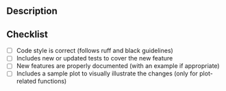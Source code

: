 ## Description
<!--
Thank you so much for your PR! To help us review your contribution, please consider the following points:

- The PR title should summarize the changes, for example "Add Poisson distribution".
  Avoid non-descriptive titles such as "Addresses issue #42".

- The description should provide at least 1-2 sentences describing the pull request in detail and
  link to any relevant issues.

- Please prefix the title of incomplete contributions with [WIP] (to indicate a work in
  progress). WIPs may be useful to (1) indicate you are working on something to avoid
  duplicated work, (2) request a broad review of functionality or API, or (3) seek collaborators. -->

## Checklist
<!-- Feel free to remove check-list items that aren't relevant to your change -->

- [ ] Code style is correct (follows ruff and black guidelines)
- [ ] Includes new or updated tests to cover the new feature
- [ ] New features are properly documented (with an example if appropriate)
- [ ] Includes a sample plot to visually illustrate the changes (only for plot-related functions)

<!--
Also, please consider reading the contributing guidelines and code of conduct carefully before submitting the PR. They are available at
- https://github.com/arviz-devs/simuk/blob/main/CONTRIBUTING.md
- https://github.com/arviz-devs/simuk/blob/main/CODE_OF_CONDUCT.md

We understand that PRs can sometimes be overwhelming, especially as the
reviews start coming in. Please let us know if the reviews are unclear or
the recommended next step seems overly demanding, if you would like help in
addressing a reviewer's comments, or if you have been waiting too long to hear
back on your PR.
-->
